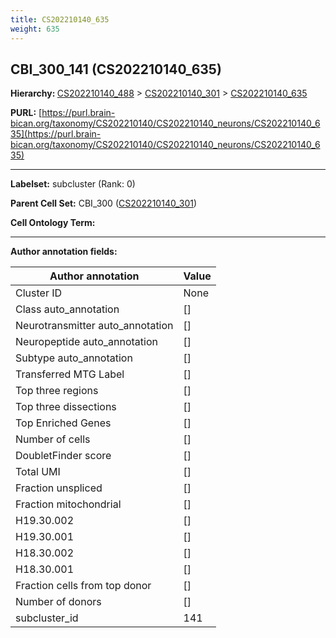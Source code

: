 ```yaml
---
title: CS202210140_635
weight: 635
---
```

## CBI_300_141 (CS202210140_635)
<b>Hierarchy: </b>
[CS202210140_488](../CS202210140_488) >
[CS202210140_301](../CS202210140_301) >
[CS202210140_635](../CS202210140_635)

**PURL:** [https://purl.brain-bican.org/taxonomy/CS202210140/CS202210140_neurons/CS202210140_635](https://purl.brain-bican.org/taxonomy/CS202210140/CS202210140_neurons/CS202210140_635)

---


**Labelset:** subcluster (Rank: 0)

**Parent Cell Set:** CBI_300 ([CS202210140_301](../CS202210140_301))



**Cell Ontology Term:** 

[MARKER GENES.]: #


---

[TRANSFERRED ANNOTATIONS.]: #


[AUTHOR ANNOTATION FIELDS.]: #


**Author annotation fields:**

| Author annotation | Value |
|-------------------|-------|
|Cluster ID|None|
|Class auto_annotation|[]|
|Neurotransmitter auto_annotation|[]|
|Neuropeptide auto_annotation|[]|
|Subtype auto_annotation|[]|
|Transferred MTG Label|[]|
|Top three regions|[]|
|Top three dissections|[]|
|Top Enriched Genes|[]|
|Number of cells|[]|
|DoubletFinder score|[]|
|Total UMI|[]|
|Fraction unspliced|[]|
|Fraction mitochondrial|[]|
|H19.30.002|[]|
|H19.30.001|[]|
|H18.30.002|[]|
|H18.30.001|[]|
|Fraction cells from top donor|[]|
|Number of donors|[]|
|subcluster_id|141|

